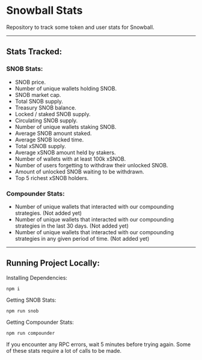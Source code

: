 # Snowball Stats

Repository to track some token and user stats for Snowball.

---

## Stats Tracked:

### SNOB Stats:
- SNOB price.
- Number of unique wallets holding SNOB.
- SNOB market cap.
- Total SNOB supply.
- Treasury SNOB balance.
- Locked / staked SNOB supply.
- Circulating SNOB supply.
- Number of unique wallets staking SNOB.
- Average SNOB amount staked.
- Average SNOB locked time.
- Total xSNOB supply.
- Average xSNOB amount held by stakers.
- Number of wallets with at least 100k xSNOB.
- Number of users forgetting to withdraw their unlocked SNOB.
- Amount of unlocked SNOB waiting to be withdrawn.
- Top 5 richest xSNOB holders.

### Compounder Stats:
- Number of unique wallets that interacted with our compounding strategies. (Not added yet)
- Number of unique wallets that interacted with our compounding strategies in the last 30 days. (Not added yet)
- Number of unique wallets that interacted with our compounding strategies in any given period of time. (Not added yet)

---

## Running Project Locally:

Installing Dependencies:
```
npm i
```

Getting SNOB Stats:
```
npm run snob
```

Getting Compounder Stats:
```
npm run compounder
```

If you encounter any RPC errors, wait 5 minutes before trying again. Some of these stats require a lot of calls to be made.